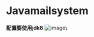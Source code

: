 # Javamailsystem
**配置要使用jdk8**
![image](https://github.com/YPYT1/Javamailsystem/assets/95224342/aceb0e91-82a2-462b-91b5-e05e5907c917)\

